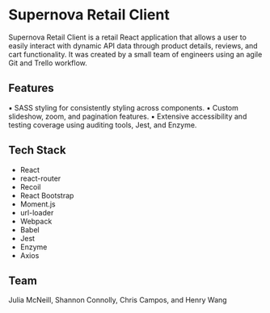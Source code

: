 # Supernova Retail Client

Supernova Retail Client is a retail React application that allows a user to easily interact with dynamic API data through product details, reviews, and cart functionality. It was created by a small team of engineers using an agile Git and Trello workflow.

## Features

▪ SASS styling for consistently styling across components.
▪ Custom slideshow, zoom, and pagination features.
▪ Extensive accessibility and testing coverage using auditing tools, Jest, and Enzyme.

## Tech Stack

- React
- react-router
- Recoil
- React Bootstrap
- Moment.js
- url-loader
- Webpack
- Babel
- Jest
- Enzyme
- Axios

## Team

Julia McNeill, Shannon Connolly, Chris Campos, and Henry Wang
